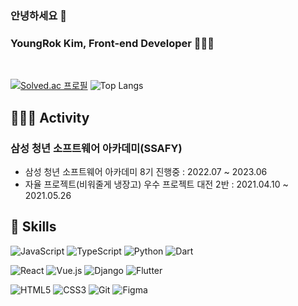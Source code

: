 ### 안녕하세요 👋
### YoungRok Kim, Front-end Developer 👨🏻‍💻

<br>

[![Solved.ac 프로필](http://mazassumnida.wtf/api/generate_badge?boj=yr7256)](https://solved.ac/yr7256)
![Top Langs](https://github-readme-stats.vercel.app/api/top-langs/?username=yr7256&layout=compact&langs_count=6&hide=java)

## 👨🏻‍💻 Activity
### 삼성 청년 소프트웨어 아카데미(SSAFY)
- 삼성 청년 소프트웨어 아카데미 8기 진행중 : 2022.07 ~ 2023.06
- 자율 프로젝트(비워줄게 냉장고) 우수 프로젝트 대전 2반 : 2021.04.10 ~ 2021.05.26

## 💪 Skills

![JavaScript](https://img.shields.io/badge/JavaScript-F7DF1E?style=for-the-badge&logo=javascript&logoColor=black)
![TypeScript](https://img.shields.io/badge/typescript-%23007ACC.svg?style=for-the-badge&logo=typescript&logoColor=white)
![Python](https://img.shields.io/badge/python-3670A0?style=for-the-badge&logo=python&logoColor=ffdd54) 
![Dart](https://img.shields.io/badge/dart-%230175C2.svg?style=for-the-badge&logo=dart&logoColor=white)

![React](https://img.shields.io/badge/react-%2320232a.svg?style=for-the-badge&logo=react&logoColor=%2361DAFB)
![Vue.js](https://img.shields.io/badge/vuejs-%2335495e.svg?style=for-the-badge&logo=vuedotjs&logoColor=%234FC08D)
![Django](https://img.shields.io/badge/django-%23092E20.svg?style=for-the-badge&logo=django&logoColor=white) 
![Flutter](https://img.shields.io/badge/Flutter-%2302569B.svg?style=for-the-badge&logo=Flutter&logoColor=white)

![HTML5](https://img.shields.io/badge/html5-%23E34F26.svg?style=for-the-badge&logo=html5&logoColor=white) 
![CSS3](https://img.shields.io/badge/css3-%231572B6.svg?style=for-the-badge&logo=css3&logoColor=white)
![Git](https://img.shields.io/badge/git-%23F05033.svg?style=for-the-badge&logo=git&logoColor=white)
![Figma](https://img.shields.io/badge/figma-%23F24E1E.svg?style=for-the-badge&logo=figma&logoColor=white)
